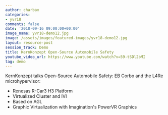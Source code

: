 ```yaml
---
author: charbax
categories:
- yvr18
comments: false
date: '2018-09-16 09:00:00+00:00'
image_name: yvr18-demo12.jpg
image: /assets/images/featured-images/yvr18-demo12.jpg
layout: resource-post
session_track: Demo
title: KernKonzept Open-Source Automobile Safety
youtube_video_url: https://www.youtube.com/watch?v=59-tSDl2bMI
tag: demo
---
```

KernKonzept talks Open-Source Automobile Safety: EB Corbo and the L4Re microhypervisor:
- Renesas R-Car3 H3 Platform
- Virtualized Cluster and IVI
- Based on AGL
- Graphic Virtualization with Imagination's PowerVR Graphics
